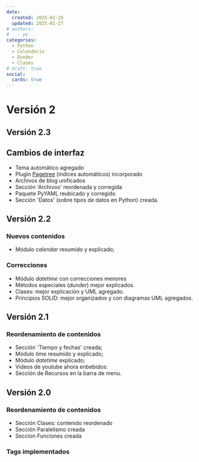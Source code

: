 ```yaml
---
date:
  created: 2025-01-25
  updated: 2025-01-27
# authors:
#   - yo
categories:
  - Python
  - Calendario
  - Dunder
  - Clases
# draft: true
social:
  cards: true
---
```



# Versión 2


## Versión 2.3

## Cambios de interfaz

- Tema automático agregado
- Plugin [Pagetree](https://tombreit.github.io/mkdocs-pagetree-plugin/) (índices automáticos) incorporado 
- Archivos de blog unificados
- Sección 'Archivos' reordenada y corregida
- Paquete PyYAML reubicado y corregido
- Sección 'Datos' (sobre tipos de datos en Python) creada.




<!-- mas -->

## Versión 2.2


### Nuevos contenidos

- Módulo *calendar* resumido y explicado;


### Correcciones

- Módulo *datetime* con correcciones menores
- Métodos especiales (*dunder*) mejor explicados.
- Clases: mejor explicación y UML agregado.
- Principios SOLID: mejor organizados y con diagramas UML agregados.



## Versión 2.1

### Reordenamiento de contenidos
- Sección 'Tiempo y fechas' creada;
- Módulo *time* resumido y explicado;
- Módulo *datetime* explicado;
- Videos de youtube ahora enbebidos:
- Sección de Recursos en la barra de menu.


## Versión 2.0

### Reordenamiento de contenidos
- Sección Clases: contenido reordenado
- Sección Paralelismo creada
- Seccion Funciones creada

### Tags implementados